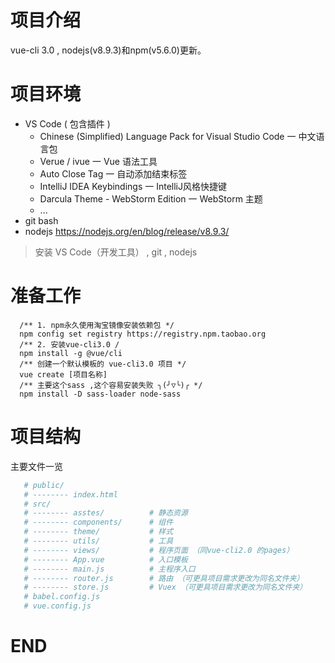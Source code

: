 # 项目介绍
vue-cli 3.0 , nodejs(v8.9.3)和npm(v5.6.0)更新。

# 项目环境
* VS Code ( 包含插件 )
    * Chinese (Simplified) Language Pack for Visual Studio Code  一 中文语言包 
    * Verue / ivue   一 Vue 语法工具
    * Auto Close Tag   一 自动添加结束标签
    * IntelliJ IDEA Keybindings 一 IntelliJ风格快捷键 
    * Darcula Theme - WebStorm Edition  一 WebStorm 主题
    * ...
* git bash
* nodejs  https://nodejs.org/en/blog/release/v8.9.3/
> 安装 VS Code（开发工具） , git , nodejs

# 准备工作
```
  /** 1. npm永久使用淘宝镜像安装依赖包 */
  npm config set registry https://registry.npm.taobao.org  
  /** 2. 安装vue-cli3.0 /
  npm install -g @vue/cli
  /** 创建一个默认模板的 vue-cli3.0 项目 */
  vue create [项目名称]
  /** 主要这个sass ,这个容易安装失败 ╮(╯▽╰)╭ */
  npm install -D sass-loader node-sass
```
# 项目结构
主要文件一览
```bash
   # public/
   # -------- index.html
   # src/
   # -------- asstes/          # 静态资源
   # -------- components/      # 组件
   # -------- theme/           # 样式
   # -------- utils/           # 工具
   # -------- views/           # 程序页面 （同vue-cli2.0 的pages）
   # -------- App.vue          # 入口模板
   # -------- main.js          # 主程序入口
   # -------- router.js        # 路由 （可更具项目需求更改为同名文件夹）
   # -------- store.js         # Vuex （可更具项目需求更改为同名文件夹）
   # babel.config.js
   # vue.config.js
```

# END
